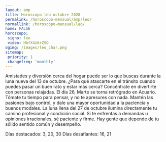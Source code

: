 ```yaml
---
layout: amp
title: Horoscopo leo octubre 2020 
permalink: /horoscopo-mensual/amp/leo/
normallink: /horoscopo-mensual/leo/
home: FALSE
horoscopo:
 signo: leo
 video: HbfX4z6rZSQ
ogimg: /images/leo_char.png
sitemap:
 priority: 1
 changefreq: 'monthly'
---
```



Amistades y diversión cerca del hogar puede ser lo que buscas durante la luna nueva del 13 de octubre. ¿Para qué atascarte en el tránsito cuando puedes pasar un buen rato y estar más cerca? Concéntrate en divertirte con personas relajadas. El día 26, Marte se torna retrógrado en Acuario. Tómate tu tiempo para pensar, y no te apresures con nada. Mantén las pasiones bajo control, y dale una mayor oportunidad a la paciencia y buenos modales. La luna llena del 27 de octubre ilumina directamente tu camino profesional y condición social. Si te enfrentas a demandas u opiniones irracionales, sé paciente y firme. Hay gente que depende de tu sólido sentido común y desempeño. 

Días destacados: 3, 20, 30
Días desafiantes: 16, 21